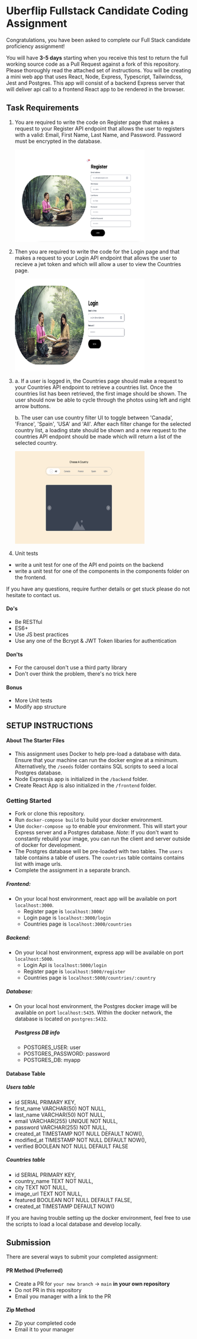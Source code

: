 # Uberflip Fullstack Candidate Coding Assignment

Congratulations, you have been asked to complete our Full Stack candidate proficiency assignment!

You will have **3-5 days** starting when you receive this test to return the full working source code as a Pull Request against a fork of this repository. Please thoroughly read the attached set of instructions. You will be creating a mini web app that uses React, Node, Express, Typescript, Tailwindcss, Jest and Postgres. This app will consist of a backend Express server that will deliver api call to a frontend React app to be rendered in the browser.

## Task Requirements

1. You are required to write the code on Register page that makes a request to your Register API endpoint that allows the user to registers with a valid:
   Email, First Name, Last Name, and Password. Password must be encrypted in the database.

   <img src="assets/registerPage.png" alt="Register Page" style="height: 250px; width:350px;"/>

2. Then you are required to write the code for the Login page and that makes a request to your Login API endpoint that allows the user to recieve a jwt token and which will allow a user to view the Countries page.

   <img src="assets/loginPage.png" alt="Login Page" style="height: 250px; width:350px;"/>

3. a. If a user is logged in, the Countries page should make a request to your Countries API endpoint to retrieve a countries list. Once the countries list has been retrieved, the first image should be shown. The user should now be able to cycle through the photos using left and right arrow buttons.

   b. The user can use country filter UI to toggle between 'Canada', 'France', 'Spain', 'USA' and 'All'. After each filter change for the selected country list, a loading state should be shown and a new request to the countries API endpoint should be made which will return a list of the selected country.

   <img src="assets/carouselPage.png" alt="Carousel Page" style="height: 250px; width:350px;"/>

4. Unit tests

- write a unit test for one of the API end points on the backend
- write a unit test for one of the components in the components folder on the frontend.

If you have any questions, require further details or get stuck please do not hesitate to contact us.

#### Do's

- Be RESTful
- ES6+
- Use JS best practices
- Use any one of the Bcrypt & JWT Token libaries for authentication

#### Don'ts

- For the carousel don't use a third party library
- Don't over think the problem, there's no trick here

#### Bonus

- More Unit tests
- Modify app structure

## SETUP INSTRUCTIONS

#### About The Starter Files

- This assignment uses Docker to help pre-load a database with data. Ensure that your machine can run the docker engine at a minimum. Alternatively, the `/seeds` folder contains SQL scripts to seed a local Postgres database.
- Node Expressjs app is initialized in the `/backend` folder.
- Create React App is also initialized in the `/frontend` folder.

### Getting Started

- Fork or clone this repository.
- Run `docker-compose build` to build your docker environment.
- Use `docker-compose up` to enable your environment. This will start your Express server and a Postgres database. _Note_: If you don't want to constantly rebuild your image, you can run the client and server outside of docker for development.
- The Postgres database will be pre-loaded with two tables. The `users` table contains a table of users. The `countries` table contains contains list with image urls.
- Complete the assignment in a separate branch.

##### Frontend:

- On your local host environment, react app will be available on port `localhost:3000`.
  - Register page is `localhost:3000/`
  - Login page is `localhost:3000/login`
  - Countries page is `localhost:3000/countries`

##### Backend:

- On your local host environment, express app will be available on port `localhost:5000`.
  - Login Api is `localhost:5000/login`
  - Register page is `localhost:5000/register`
  - Countries page is `localhost:5000/countries/:country`

##### Database:

- On your local host environment, the Postgres docker image will be available on port `localhost:5435`. Within the docker network, the database is located on `postgres:5432`.

  ##### Postgress DB info

  - POSTGRES_USER: user
  - POSTGRES_PASSWORD: password
  - POSTGRES_DB: myapp

#### Database Table

##### Users table

- id SERIAL PRIMARY KEY,
- first_name VARCHAR(50) NOT NULL,
- last_name VARCHAR(50) NOT NULL,
- email VARCHAR(255) UNIQUE NOT NULL,
- password VARCHAR(255) NOT NULL,
- created_at TIMESTAMP NOT NULL DEFAULT NOW(),
- modified_at TIMESTAMP NOT NULL DEFAULT NOW(),
- verified BOOLEAN NOT NULL DEFAULT FALSE

##### Countries table

- id SERIAL PRIMARY KEY,
- country_name TEXT NOT NULL,
- city TEXT NOT NULL,
- image_url TEXT NOT NULL,
- featured BOOLEAN NOT NULL DEFAULT FALSE,
- created_at TIMESTAMP DEFAULT NOW()  


If you are having trouble setting up the docker environment, feel free to use the scripts to load a local database and develop locally.

## Submission

There are several ways to submit your completed assignment:

#### PR Method (Preferred)

- Create a PR for `your new branch` -> `main` **in your own repository**
- Do not PR in this repository
- Email you manager with a link to the PR

#### Zip Method

- Zip your completed code
- Email it to your manager
